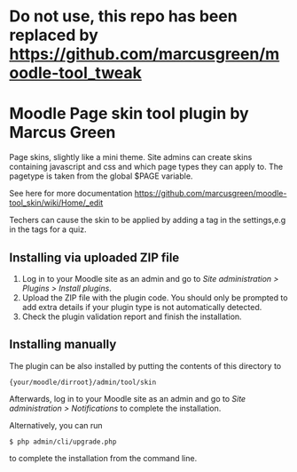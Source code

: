 # Do not use, this repo has been replaced by https://github.com/marcusgreen/moodle-tool_tweak
# Moodle Page skin tool plugin by Marcus Green

Page skins, slightly like a mini theme.
Site admins can create skins containing javascript and css
and which page types they can apply to. The pagetype is taken from
the global $PAGE variable.

See here for more documentation https://github.com/marcusgreen/moodle-tool_skin/wiki/Home/_edit

Techers can cause the skin to be applied by adding a tag in the settings,e.g
in the tags for a quiz.


## Installing via uploaded ZIP file ##

1. Log in to your Moodle site as an admin and go to _Site administration >
   Plugins > Install plugins_.
2. Upload the ZIP file with the plugin code. You should only be prompted to add
   extra details if your plugin type is not automatically detected.
3. Check the plugin validation report and finish the installation.

## Installing manually ##

The plugin can be also installed by putting the contents of this directory to

    {your/moodle/dirroot}/admin/tool/skin

Afterwards, log in to your Moodle site as an admin and go to _Site administration >
Notifications_ to complete the installation.

Alternatively, you can run

    $ php admin/cli/upgrade.php

to complete the installation from the command line.
